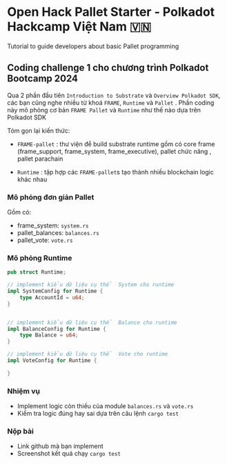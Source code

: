 # Open Hack Pallet Starter - Polkadot Hackcamp Việt Nam 🇻🇳
Tutorial to guide developers about basic Pallet programming



## Coding challenge 1 cho chương trình Polkadot Bootcamp 2024
Qua 2 phần đầu tiên `Introduction to Substrate` và `Overview Polkadot SDK`, các bạn cũng nghe nhiều từ khoá `FRAME`, `Runtime` và `Pallet` . Phần coding này mô phỏng cơ bản `FRAME Pallet` và `Runtime` như thế nào dựa trên Polkadot SDK 

Tóm gọn lại kiến thức: 
+ `FRAME-pallet` : thư viện để build substrate runtime gồm có core frame (frame_support, frame_system, frame_executive), pallet chức năng , pallet parachain 

+ `Runtime` : tập hợp các `FRAME-pallet`s tạo thành nhiều blockchain logic khác nhau 


### Mô phỏng đơn giản Pallet

Gồm có:
+ frame_system: `system.rs`
+ pallet_balances: `balances.rs`
+ pallet_vote: `vote.rs` 

### Mô phỏng Runtime

```rust
pub struct Runtime;

// implement kiểu dữ liệu cụ thể  System cho runtime 
impl SystemConfig for Runtime {
    type AccountId = u64;
}


// implement kiểu dữ liệu cụ thể  Balance cho runtime 
impl BalanceConfig for Runtime {
    type Balance = u64;
}

// implement kiểu dữ liệu cụ thể  Vote cho runtime 
impl VoteConfig for Runtime {
    
}
```


### Nhiệm vụ 
+ Implement logic còn thiếu của module `balances.rs` và `vote.rs`
+ Kiểm tra logic đúng hay sai dựa trên câu lệnh `cargo test` 


### Nộp bài 
+ Link github mà bạn implement 
+ Screenshot kết quả chạy `cargo test` 








